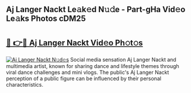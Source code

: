 ## Aj Langer Nackt Le𝚊k𝚎d N𝚞𝚍e - Part-gHa Vid𝚎o Le𝚊ks Photos cDM25

# <h2><a href="http://fb6m02.evod.top/?m=Aj+Langer+Nackt">🔗 👉🔴 Aj Langer Nackt Vid𝚎o Ph𝚘t𝚘s</a></h2>

[![Aj Langer Nackt N𝚞d𝚎s](https://i.imgur.com/8V9OHl7.gif)](http://fb6m02.evod.top/?m=Aj+Langer+Nackt)
Social media sensation Aj Langer Nackt and multimedia artist, known for sharing dance and lifestyle themes through viral dance challenges and mini vlogs. The public's Aj Langer Nackt perception of a public figure can be influenced by their personal characteristics. 
